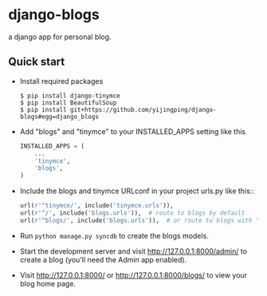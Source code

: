 django-blogs
===========

a django app for personal blog.

Quick start
-----------

* Install required packages

    ```shell
    $ pip install django-tinymce
    $ pip install BeautifulSoup
    $ pip install git+https://github.com/yijingping/django-blogs#egg=django_blogs
    ```

* Add "blogs" and "tinymce" to your INSTALLED_APPS setting like this

    ```python
    INSTALLED_APPS = (
        ...
        'tinymce',
        'blogs',
    )
    ```

* Include the blogs and tinymce URLconf in your project urls.py like this::

    ```python
    url(r'^tinymce/', include('tinymce.urls')),
    url(r'^/', include('blogs.urls')),  # route to blogs by default
    url(r'^blogs/', include('blogs.urls')),  # or route to blogs with 'blogs/' prefix 
    ```

* Run `python manage.py syncdb` to create the blogs models.

* Start the development server and visit http://127.0.0.1:8000/admin/
   to create a blog (you'll need the Admin app enabled).

* Visit http://127.0.0.1:8000/ or http://127.0.0.1:8000/blogs/ to view your blog home page.
